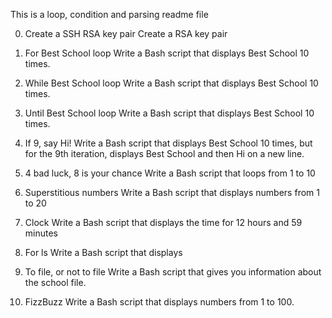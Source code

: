 This is a loop, condition and parsing readme file 

0. Create a SSH RSA key pair
Create a RSA key pair

1. For Best School loop
Write a Bash script that displays Best School 10 times.

2. While Best School loop
Write a Bash script that displays Best School 10 times.

3. Until Best School loop
Write a Bash script that displays Best School 10 times.

4. If 9, say Hi!
Write a Bash script that displays Best School 10 times, but for the 9th iteration, displays Best School and then Hi on a new line.

5. 4 bad luck, 8 is your chance
Write a Bash script that loops from 1 to 10

6. Superstitious numbers
Write a Bash script that displays numbers from 1 to 20

7. Clock
Write a Bash script that displays the time for 12 hours and 59 minutes

8. For ls
Write a Bash script that displays

9. To file, or not to file
Write a Bash script that gives you information about the school file.

10. FizzBuzz
Write a Bash script that displays numbers from 1 to 100.
